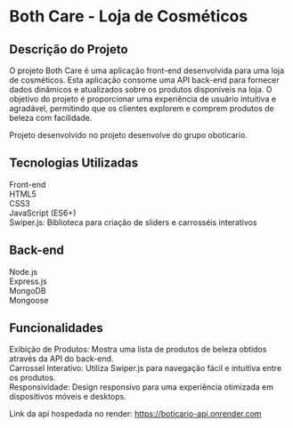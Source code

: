 # Both Care - Loja de Cosméticos
## Descrição do Projeto
 O projeto Both Care é uma aplicação front-end desenvolvida para uma loja de cosméticos. Esta aplicação consome uma API back-end para fornecer dados dinâmicos e atualizados sobre os produtos disponíveis na loja. O objetivo do projeto é proporcionar uma experiência de usuário intuitiva e agradável, permitindo que os clientes explorem e comprem produtos de beleza com facilidade. <br>

 Projeto desenvolvido no projeto desenvolve do grupo oboticario.

## Tecnologias Utilizadas
Front-end  <br>
HTML5 <br>
CSS3 <br>
JavaScript (ES6+) <br>
Swiper.js: Biblioteca para criação de sliders e carrosséis interativos <br>


## Back-end
Node.js <br>
Express.js <br>
MongoDB <br>
Mongoose <br>


## Funcionalidades
Exibição de Produtos: Mostra uma lista de produtos de beleza obtidos através da API do back-end. <br>
Carrossel Interativo: Utiliza Swiper.js para navegação fácil e intuitiva entre os produtos. <br>
Responsividade: Design responsivo para uma experiência otimizada em dispositivos móveis e desktops. <br>

Link da api hospedada no render: https://boticario-api.onrender.com
